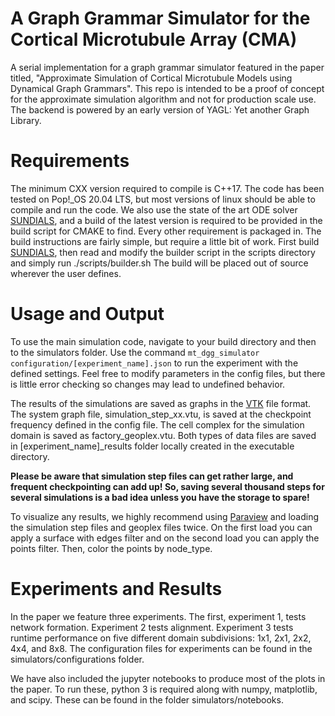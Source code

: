 # A Graph Grammar Simulator for the Cortical Microtubule Array (CMA)

A serial implementation for a graph grammar simulator featured in the paper titled, "Approximate Simulation of Cortical Microtubule Models using Dynamical Graph Grammars". This repo is intended to be a proof of concept for the approximate simulation algorithm and not for production scale use. The backend is powered by an early version of YAGL: Yet another Graph Library.


# Requirements
The minimum CXX version required to compile is C++17. The code has been tested on Pop!_OS 20.04 LTS, but most versions of linux should be able to compile and run the code. We also use the state of the art ODE solver [SUNDIALS](https://github.com/LLNL/sundials), and a build of the latest version is required to be provided in the build script for CMAKE to find. Every other requirement is packaged in. The build instructions are fairly simple, but require a little bit of work. First build [SUNDIALS](https://github.com/LLNL/sundials), then read and modify the builder script in the scripts directory and simply run ./scripts/builder.sh The build will be placed out of source wherever the user defines.

# Usage and Output

To use the main simulation code, navigate to your build directory and then to the simulators folder. Use the command `mt_dgg_simulator configuration/[experiment_name].json` to run the experiment with the defined settings. Feel free to modify parameters in the config files, but there is little error checking so changes may lead to undefined behavior. 

The results of the simulations are saved as graphs in the [VTK](https://kitware.github.io/vtk-examples/site/VTKFileFormats/) file format. The system graph file, simulation_step_xx.vtu, is saved at the checkpoint frequency defined in the config file. The cell complex for the simulation domain is saved as factory_geoplex.vtu. Both types of data files are saved in [experiment_name]_results folder locally created in the executable directory. 

**Please be aware that simulation step files can get rather large, and frequent checkpointing can add up! So, saving several thousand steps for several simulations is a bad idea unless you have the storage to spare!**

To visualize any results, we highly recommend using [Paraview](https://www.paraview.org/download/) and loading the simulation step files and geoplex files twice. On the first load you can apply a surface with edges filter and on the second load you can apply the points filter. Then, color the points by node_type.

# Experiments and Results

In the paper we feature three experiments. The first, experiment 1, tests network formation. Experiment 2 tests alignment. Experiment 3 tests runtime performance on five different domain subdivisions: 1x1, 2x1, 2x2, 4x4, and 8x8. The configuration files for experiments can be found in the simulators/configurations folder. 

We have also included the jupyter notebooks to produce most of the plots in the paper. To run these, python 3 is required along with numpy, matplotlib, and scipy. These can be found in the folder simulators/notebooks.
